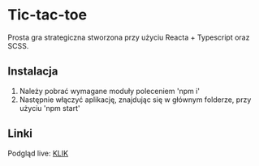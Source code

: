 # Tic-tac-toe

Prosta gra strategiczna stworzona przy użyciu Reacta + Typescript oraz SCSS.

## Instalacja

1. Należy pobrać wymagane moduły poleceniem 'npm i'
2. Następnie włączyć aplikację, znajdując się w głównym folderze, przy użyciu 'npm start'

## Linki

Podgląd live: [KLIK](https://cheery-bombolone-735d92.netlify.app/)
